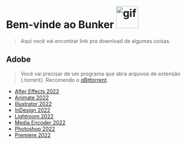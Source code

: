 # Bem-vinde ao Bunker <img src="https://media2.giphy.com/media/lkKD88tfMkCwf6kPji/200w.webp" alt="gif" width= 60>

> Aqui você vai encontrar link pra download de algumas coisas.

## Adobe
> Você vai precisar de um programa que abra arquivos de extensão {.torrent}. Recomendo o [qBittorrent](https://www.qbittorrent.org/download.php).
- [After Effects 2022](https://drive.google.com/file/d/1Z0bys3_ZMisMtF6vMZRjiRiCMbHE2bQl/view?usp=sharing)
- [Animate 2022](https://drive.google.com/file/d/1s8LihiDZXP7uHzjses1wivze265b1F6q/view?usp=sharing)
- [Illustrator 2022](https://drive.google.com/file/d/1BiB0hHP8RSNdnQMuWnyb5C4MaBq2nhma/view?usp=sharing)
- [InDesign 2022](https://drive.google.com/file/d/1Pk5K2-m8iNLIm1NkuhzQWxoy1Iwo6Hl8/view?usp=sharing)
- [Lightroom 2022](https://drive.google.com/file/d/1Pk5K2-m8iNLIm1NkuhzQWxoy1Iwo6Hl8/view?usp=sharing)
- [Media Encoder 2022](https://drive.google.com/file/d/1nbV77V-WJ-04wsNMiiQHXO5q48e7IkWH/view?usp=sharing)
- [Photoshop 2022](https://drive.google.com/file/d/1Tcwo1C5xLqaA81-nh_RvTsP1pHyLov4R/view?usp=sharing)
- [Premiere 2022](https://drive.google.com/file/d/1rLhj39iuyfhSlrGSoskj1WQYabKxqLNj/view?usp=sharing)
